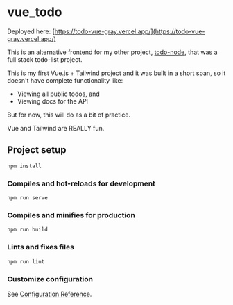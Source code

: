 # vue_todo

Deployed here: [https://todo-vue-gray.vercel.app/](https://todo-vue-gray.vercel.app/)

This is an alternative frontend for my other project, [todo-node](https://github.com/soumitradev/todo-node), that was a full stack todo-list project.

This is my first Vue.js + Tailwind project and it was built in a short span, so it doesn't have complete functionality like:
- Viewing all public todos, and
- Viewing docs for the API

But for now, this will do as a bit of practice.

Vue and Tailwind are REALLY fun.

## Project setup
```
npm install
```

### Compiles and hot-reloads for development
```
npm run serve
```

### Compiles and minifies for production
```
npm run build
```

### Lints and fixes files
```
npm run lint
```

### Customize configuration
See [Configuration Reference](https://cli.vuejs.org/config/).
